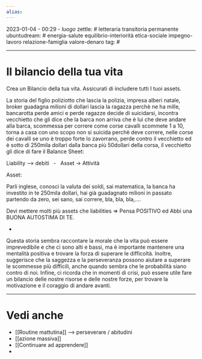 ```yaml
---
alias: 
---
```

2023-01-04 - 00:29 - *luogo*
zettle: # letteraria transitoria permanente
ubuntudream: # energia-salute equilibrio-interiorità etica-sociale impegno-lavoro relazione-famiglia valore-denaro 
tag: #

---
# Il bilancio della tua vita
Crea un Bilancio della tua vita. Assicurati di includere tutti I tuoi assets.

La storia del figlio poliziotto che lascia la polizia, impresa alberi natale, broker guadagna milioni di dollari lascia la ragazza perchè ne ha mille, bancarotta perde amici e perde ragazze decide di suicidarsi, incontra vecchietto che gli dice che la barca non arriva che è lui che deve andare alla barca, scommessa per correre come corse cavalli scommete 1 a 10, torna a casa con uno scopo non si suicida perchè deve correre, nelle corse dei cavalli se uno è troppo forte lo zavorrano, perde contro il vecchietto ed è sotto di 250mila dollari dalla banca più 50dollari della corsa, il vecchietto gli dice di fare il Balance Sheet:

Liability –> debiti   -   Asset -> Attività

Asset:

Parli inglese, conosci la valuta dei soldi, sai matematica, la banca ha investito in te 250mila dollari, hai già guadagnato milioni in passato partendo da zero, sei sano, sai correre, bla, bla, bla,….

Devi mettere molti più assets che liabilities => Pensa POSITIVO ed Abbi una BUONA AUTOSTIMA DI TE.

-
Questa storia sembra raccontare la morale che la vita può essere imprevedibile e che ci sono alti e bassi, ma è importante mantenere una mentalità positiva e trovare la forza di superare le difficoltà. Inoltre, suggerisce che la saggezza e la perseveranza possono aiutare a superare le scommesse più difficili, anche quando sembra che le probabilità siano contro di noi. Infine, ci ricorda che in momenti di crisi, può essere utile fare un bilancio delle nostre risorse e delle nostre forze, per trovare la motivazione e il coraggio di andare avanti.


---
# Vedi anche
- [[Routine mattutina]] --> perseverare / abitudini
- [[azione massiva]]
- [[Continuare ad apprendere]]
- 